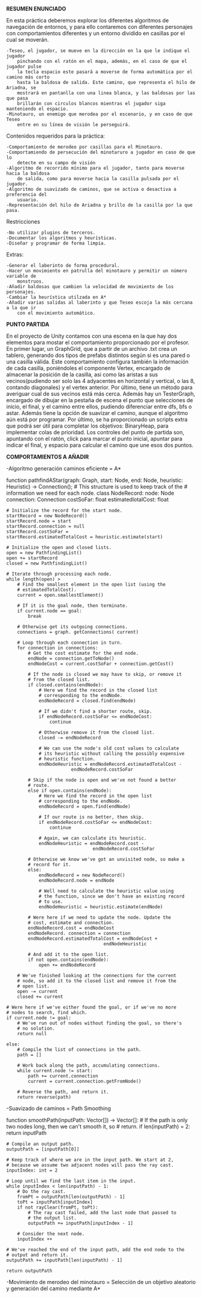 **RESUMEN ENUNCIADO**

En esta práctica deberemos explorar los diferentes algoritmos de navegación de
entornos, y para ello contaremos con diferentes personajes con comportamientos
diferentes y un entorno dividido en casillas por el cual se moverán.

    -Teseo, el jugador, se mueve en la dirección en la que le indique el jugador
        pinchando con el ratón en el mapa, además, en el caso de que el jugador pulse 
        la tecla espacio este pasará a moverse de forma automática por el camino más corto
        hasta la baldosa de salida. Este camino, que representa el hilo de Ariadna, se
        mostrará en pantanlla con una linea blanca, y las baldosas por las que pasa
        brillarán con circulos blancos mientras el jugador siga manteniendo el espacio.
    -Minotauro, un enemigo que merodea por el escenario, y en caso de que Teseo
        entre en su línea de visión le perseguirá.

Contenidos requeridos para la práctica:

    -Comportamiento de merodeo por casillas para el Minotauro.
    -Comportamiendo de persecución del minotaruro a jugador en caso de que lo
        detecte en su campo de visión
    -Algoritmo de recorrido mínimo para el jugador, tanto para moverse hacia la baldosa
        de salida, como para moverse hacia la casilla pulsada por el jugador.
    -Algoritmo de suavizado de caminos, que se activa o desactiva a preferencia del
        usuario.
    -Representación del hilo de Ariadna y brillo de la casilla por la que pasa.

Restricciones

    -No utilizar plugins de terceros.
    -Documentar los algoritmos y heurísticas.
    -Diseñar y programar de forma limpia.

Extras:

    -Generar el laberinto de forma procedural.
    -Hacer un movimiento en patrulla del minotauro y permitir un número variable de
        monstruos.
    -Añadir baldosas que cambien la velocidad de movimiento de los personajes.
    -Cambiar la heurística utilzada en A*
    -Añadir varias salidas al laberinto y que Teseo escoja la más cercana a la que ir
        con el movimiento automático.

**PUNTO PARTIDA**

En el proyecto de Unity contamos con una escena en la que hay dos elementos para mostar el comportamiento proporcionado por el profesor.
En primer lugar, un GraphGrid, que a partir de un archivo .txt crea un tablero, generando dos tipos de prefabs distintos según si es una 
pared o una casilla válida. Este comportamiento configura también la información de cada casilla, poniéndoles el componente Vertex, encargado
de almacenar la posición de la casilla, así como las aristas a sus vecinos(pudiendo ser solo las 4 adyacentes en horizontal y vertical, o las 8, contando 
diagonales) y el vertex anterior. Por último, tiene un método para averiguar cual de sus vecinos está más cerca.
Además hay un TesterGraph, encargado de dibujar en la pestaña de escena el punto que selecciones de inicio, el final, y el camino entre ellos,
pudiendo diferenciar entre dfs, bfs o astar. Además tiene la opción de suavizar el camino, aunque el algoritmo aún está por programar.
Por último, se ha proporcionado un scripts extra que podrá ser útil para completar los objetivos: BinaryHeap, para implementar colas
de prioridad.
Los controles del punto de partida son, apuntando con el ratón, click para marcar el punto inicial, apuntar para indicar el final, y espacio para
calcular el camino que une esos dos puntos.

**COMPORTAMIENTOS A AÑADIR**

-Algoritmo generación caminos eficiente = A*

function pathfindAStar(graph: Graph, start: Node, end: Node, heuristic: Heuristic) -> Connection();
    # This structure is used to keep track of the
    # information we need for each node. 
    class NodeRecord:
        node: Node
        connection: Connection 
        costSoFar: float
        estimatedlotalCost: float

    # Initialize the record for the start node.
    startRecord = new NodeRecord()
    startRecord.node = start
    startRecord.connection = null
    startRecord.costSoFar =
    startRecord.estimatedTotalCost = heuristic.estimate(start)

    # Initialize the open and closed lists. 
    open = new PathfindingList()
    open += startRecord
    closed = new PathfindingList()

    # Iterate through processing each node. 
    while length(open) >
        # Find the smallest element in the open list (using the
        # estimatedTotalCost).
        current = open.smallestElement()

        # If it is the goal node, then terminate.
        if current.node == goal:
            break

        # Otherwise get its outgoing connections.
        connections = graph. getConnections( current)

        # Loop through each connection in turn.
        for connection in connections:
            # Get the cost estimate for the end node. 
            endNode = connection.getToNode()
            endNodeCost = current.costSoFar + connection.getCost()

            # If the node is closed we may have to skip, or remove it
            # from the closed list.
            if closed.contains(endNode):
                # Here we find the record in the closed list
                # corresponding to the endNode.
                endNodeRecord = closed.find(endNode)

                # If we didn't find a shorter route, skip. 
                if endNodeRecord.costSoFar <= endNodeCost: 
                    continue

                # Otherwise remove it from the closed list. 
                closed -= endNodeRecord

                # We can use the node's old cost values to calculate
                # its heuristic without calling the possibly expensive
                # heuristic function.
                endNodeHeuristic = endNodeRecord.estimatedTotalCost - 
                            endNodeRecord.costSoFar

            # Skip if the node is open and we've not found a better
            # route.
            else if open.contains(endNode):
                # Here we find the record in the open list
                # corresponding to the endNode.
                endNodeRecord = open.find(endNode)

                # If our route is no better, then skip.
                if endNodeRecord.costSoFar <= endNodeCost: 
                    continue

                # Again, we can calculate its heuristic. 
                endNodeHeuristic = endNodeRecord.cost -
                                    endNodeRecord.costSoFar

            # Otherwise we know we've got an unvisited node, so make a 
            # record for it.
            else:
                endNodeRecord = new NodeRecord()
                endNodeRecord.node = endNode

                # Well need to calculate the heuristic value using
                # the function, since we don't have an existing record 
                # to use.
                endNodeHeuristic = heuristic.estimate(endNode)

            # Were here if we need to update the node. Update the 
            # cost, estimate and connection.
            endNodeRecord.cost = endNodeCost
            endNodeRecord. connection = connection 
            endNodeRecord.estimatedTotalCost = endNodeCost + 
                                        endNodeHeuristic

            # And add it to the open list. 
            if not open.contains(endNode): 
                open += endNodeRecord

        # We've finished looking at the connections for the current
        # node, so add it to the closed list and remove it from the
        # open list.
        open -= current
        closed += current

    # Were here if we've either found the goal, or if we've no more 
    # nodes to search, find which.
    if current.node != goal:
        # We've run out of nodes without finding the goal, so there's 
        # no solution.
        return null

    else:
        # Compile the list of connections in the path.
        path = []

        # Work back along the path, accumulating connections. 
        while current.node != start:
            path += current.connection
            current = current.connection.getFromNode()

        # Reverse the path, and return it. 
        return reverse(path)

-Suavizado de caminos = Path Smoothing

function smoothPath(inputPath: Vector[]) -> Vector[]:
    # If the path is only two nodes long, then we can't smooth it, so
    # return.
    if len(inputPath) = 2:
       return inputPath

    # Compile an output path.
    outputPath = [inputPath[0]]

    # Keep track of where we are in the input path. We start at 2,
    # because we assume two adjacent nodes will pass the ray cast. 
    inputIndex: int = 2

    # Loop until we find the last item in the input.
    while inputIndex < len(inputPath) - 1:
        # Do the ray cast.
        fromPt = outputPath[len(outputPath) - 1]
        toPt = inputPath[inputIndex]
        if not rayClear(fromPt, toPt):
            # The ray cast failed, add the last node that passed to
            # the output list.
            outputPath += inputPath[inputIndex - 1]

        # Consider the next node.
        inputIndex ++

    # We've reached the end of the input path, add the end node to the
    # output and return it.
    outputPath += inputPath[len(inputPath) - 1] 

    return outputPath

-Movimiento de merodeo del minotauro = Selección de un objetivo aleatorio y 
generación del camino mediante A*

